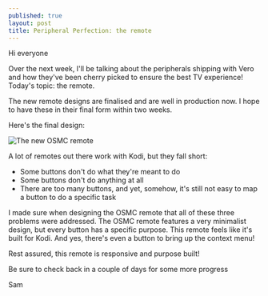 ```yaml
---
published: true
layout: post
title: Peripheral Perfection: the remote
---
```

Hi everyone

Over the next week, I'll be talking about the peripherals shipping with Vero and how they've been cherry picked to ensure the best TV experience! Today's topic: the remote.

The new remote designs are finalised and are well in production now. I hope to have these in their final form within two weeks. 

Here's the final design:

![The new OSMC remote](http://progress.getvero.tv/assets/remote.png "OSMC Remote")

A lot of remotes out there work with Kodi, but they fall short:

* Some buttons don't do what they're meant to do
* Some buttons don't do anything at all
* There are too many buttons, and yet, somehow, it's still not easy to map a button to do a specific task

I made sure when designing the OSMC remote that all of these three problems were addressed. The OSMC remote features a very minimalist design, but every button has a specific
purpose. This remote feels like it's built for Kodi. And yes, there's even a button to bring up the context menu!

Rest assured, this remote is responsive and purpose built!

Be sure to check back in a couple of days for some more progress

Sam
